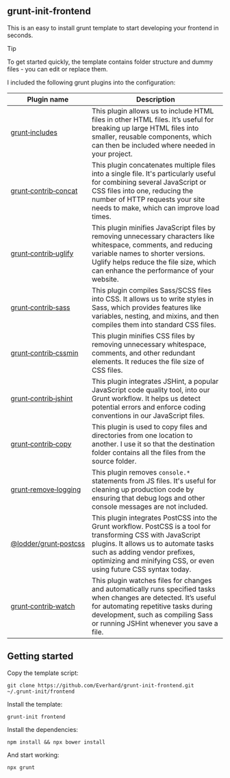 ## grunt-init-frontend
This is an easy to install grunt template to start developing your frontend in seconds.

> [!TIP]
> To get started quickly, the template contains folder structure and dummy files - you can edit or replace them.

I included the following grunt plugins into the configuration:

| Plugin name                                                                             | Description                                                                                                                                                                                                                                                 |
|-----------------------------------------------------------------------------------------|-------------------------------------------------------------------------------------------------------------------------------------------------------------------------------------------------------------------------------------------------------------|
| [grunt&#8209;includes](https://www.npmjs.com/package/grunt-includes)                    | This plugin allows us to include HTML files in other HTML files. It’s useful for breaking up large HTML files into smaller, reusable components, which can then be included where needed in your project.                                                   |
| [grunt&#8209;contrib&#8209;concat](https://www.npmjs.com/package/grunt-contrib-concat)  | This plugin concatenates multiple files into a single file. It's particularly useful for combining several JavaScript or CSS files into one, reducing the number of HTTP requests your site needs to make, which can improve load times.                    |
| [grunt&#8209;contrib&#8209;uglify](https://www.npmjs.com/package/grunt-contrib-uglify)  | This plugin minifies JavaScript files by removing unnecessary characters like whitespace, comments, and reducing variable names to shorter versions. Uglify helps reduce the file size, which can enhance the performance of your website.                  |
| [grunt&#8209;contrib&#8209;sass](https://www.npmjs.com/package/grunt-contrib-sass)      | This plugin compiles Sass/SCSS files into CSS. It allows us to write styles in Sass, which provides features like variables, nesting, and mixins, and then compiles them into standard CSS files.                                                           |
| [grunt&#8209;contrib&#8209;cssmin](https://www.npmjs.com/package/grunt-contrib-cssmin)  | This plugin minifies CSS files by removing unnecessary whitespace, comments, and other redundant elements. It reduces the file size of CSS files.                                                                                                           |
| [grunt&#8209;contrib&#8209;jshint](https://www.npmjs.com/package/grunt-contrib-jshint)  | This plugin integrates JSHint, a popular JavaScript code quality tool, into our Grunt workflow. It helps us detect potential errors and enforce coding conventions in our JavaScript files.                                                                 |
| [grunt&#8209;contrib&#8209;copy](https://www.npmjs.com/package/grunt-contrib-copy)      | This plugin is used to copy files and directories from one location to another. I use it so that the destination folder contains all the files from the source folder.                                                                                      |
| [grunt&#8209;remove&#8209;logging](https://www.npmjs.com/package/grunt-remove-logging)  | This plugin removes `console.*` statements from JS files. It's useful for cleaning up production code by ensuring that debug logs and other console messages are not included.                                                                              |
| [@lodder/grunt&#8209;postcss](https://www.npmjs.com/package/@lodder/grunt-postcss)      | This plugin integrates PostCSS into the Grunt workflow. PostCSS is a tool for transforming CSS with JavaScript plugins. It allows us to automate tasks such as adding vendor prefixes, optimizing and minifying CSS, or even using future CSS syntax today. |
| [grunt&#8209;contrib&#8209;watch](https://www.npmjs.com/package/grunt-contrib-watch)    | This plugin watches files for changes and automatically runs specified tasks when changes are detected. It’s useful for automating repetitive tasks during development, such as compiling Sass or running JSHint whenever you save a file.                  |

## Getting started
Copy the template script:
```shell
git clone https://github.com/Everhard/grunt-init-frontend.git ~/.grunt-init/frontend
```
Install the template:
```shell
grunt-init frontend
```
Install the dependencies:
```shell
npm install && npx bower install
```
And start working:
```shell
npx grunt
```
